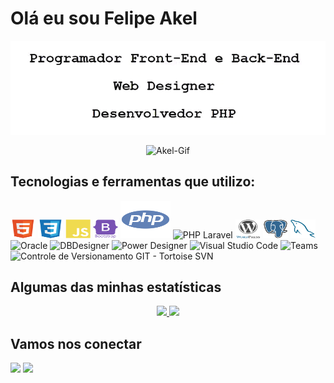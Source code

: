 # Olá eu sou Felipe Akel

<p align = "center">
  <img align="center" alt="Akel-Gif"  src="texto-intro-2.gif">
</p>

<p align = "center">
  <img align="center" alt="Akel-Gif" height="250" width="330" src="https://media0.giphy.com/media/qgQUggAC3Pfv687qPC/giphy.gif">
</p>


## Tecnologias e ferramentas que utilizo:

<link rel="stylesheet" href="https://cdn.jsdelivr.net/gh/devicons/devicon@v2.15.1/devicon.min.css">

<p align = "left">
  <img title="HTML" height="30" width="40" src="https://raw.githubusercontent.com/devicons/devicon/master/icons/html5/html5-original.svg" />
  <img title="CSS" height="30" width="40" src="https://raw.githubusercontent.com/devicons/devicon/master/icons/css3/css3-original.svg" />
  <img title="Js" height="30" width="40" src="https://raw.githubusercontent.com/devicons/devicon/master/icons/javascript/javascript-plain.svg">
  <img title="Bootstrap" height="30" width="40" src="https://raw.githubusercontent.com/devicons/devicon/master/icons/bootstrap/bootstrap-plain-wordmark.svg">
<img alt="PHP" height="60" width="80" src="https://raw.githubusercontent.com/devicons/devicon/master/icons/php/php-plain.svg">
  <img alt="PHP Laravel" height="30" width="40" src="https://cdn.jsdelivr.net/gh/devicons/devicon/icons/laravel/laravel-plain-wordmark.svg">
  <img alt="WordPress" height="30" width="40" src="https://raw.githubusercontent.com/devicons/devicon/master/icons/wordpress/wordpress-original.svg">
  <img alt="PostgreSQL" height="30" width="40" src="https://raw.githubusercontent.com/devicons/devicon/master/icons/postgresql/postgresql-original.svg">
  <img alt="MySQL" height="30" width="40" src="https://raw.githubusercontent.com/devicons/devicon/master/icons/mysql/mysql-original.svg">
  <img alt="Oracle" height="30" width="30" src="https://cdn.jsdelivr.net/gh/devicons/devicon/icons/oracle/oracle-original.svg">
  <img alt="DBDesigner" height="30" width="30" src="https://img.utdstc.com/icon/22a/3bf/22a3bf7ca77afad2a340cd4331c196675522f0b8e5b73baca836d754ce495faf:200">
  <img alt="Power Designer" height="30" width="30" src="https://softwareasli.com/wp-content/uploads/2020/04/powerdesigner.png">
  <img alt="Visual Studio Code" height="30" width="30" src="https://upload.wikimedia.org/wikipedia/commons/thumb/9/9a/Visual_Studio_Code_1.35_icon.svg/2048px-Visual_Studio_Code_1.35_icon.svg.png">
  <img alt="Teams" height="30" width="30" src="https://upload.wikimedia.org/wikipedia/commons/thumb/c/c9/Microsoft_Office_Teams_%282018%E2%80%93present%29.svg/2203px-Microsoft_Office_Teams_%282018%E2%80%93present%29.svg.png">
  <img alt="Controle de Versionamento GIT - Tortoise SVN" height="30" width="30" src="https://w7.pngwing.com/pngs/5/124/png-transparent-tortoisesvn-apache-subversion-version-control-visualsvn-comparaison-des-clients-pour-subversion-tortise-apache-subversion-version-control-tortoisesvn-thumbnail.png">
</p>

## Algumas das minhas estatísticas

<div align="center">
  <a href="https://github.com/FelipeAkel">
  <img height="160em" src="https://github-readme-stats.vercel.app/api?username=FelipeAkel&show_icons=true&theme=tokyonight&include_all_commits=true&count_private=true"/>
  <img height="160em" src="https://github-readme-stats.vercel.app/api/top-langs/?username=FelipeAkel&layout=compact&langs_count=7&theme=tokyonight"/>
  </a>
</div>

## Vamos nos conectar

  <a href = "mailto:felipe.akel01@gmail.com"><img src="https://img.shields.io/badge/-Gmail-%23333?style=for-the-badge&logo=gmail&logoColor=white" target="_blank"></a>
  <a href="https://www.linkedin.com/in/felipe-akel-carvalho-florentino-009412135" target="_blank"><img src="https://img.shields.io/badge/-LinkedIn-%230077B5?style=for-the-badge&logo=linkedin&logoColor=white" target="_blank"></a> 

